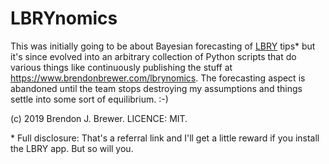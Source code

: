 LBRYnomics
==========

This was initially going to be about Bayesian forecasting of [LBRY](https://api.lbry.io/user/refer?r=9pa98r9uUUFgJ4JpVr1YvH5dMEbXNTvo) tips*
but it's since evolved into an arbitrary collection of Python scripts that do various things like
continuously publishing the stuff at https://www.brendonbrewer.com/lbrynomics.
The forecasting aspect is abandoned until the team stops destroying my assumptions and
things settle into some sort of equilibrium. :-)

(c) 2019 Brendon J. Brewer. LICENCE: MIT.

\* Full disclosure: That's a referral link and
    I'll get a little reward if you install the LBRY app. But so will you.

<!--Dependencies:-->

<!--    * DNest4-->
<!--    * yaml-cpp-->
<!--    * Python 3 and some packages for it like numpy.-->

<!--Model idea:-->

<!--    * Poisson process rate (for whole channel) is a sum of a constant plus-->
<!--      pulses which decay-->
<!--    * Pulses and tips can eventually be marked by the claim. New claims-->
<!--      probably create pulses.-->

<!--Todo list:-->

<!--    * Complexify model (variable poisson rate etc, borrow strength across claims/publishers)-->

